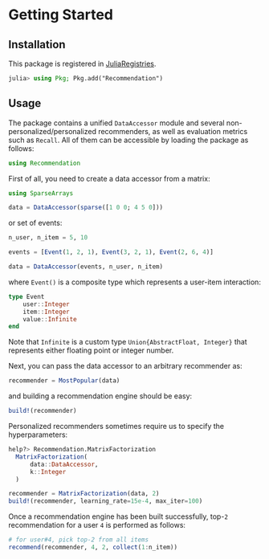 # Getting Started

## Installation

This package is registered in [JuliaRegistries](https://github.com/JuliaRegistries/General).

```julia
julia> using Pkg; Pkg.add("Recommendation")
```

## Usage

The package contains a unified `DataAccessor` module and several non-personalized/personalized recommenders, as well as evaluation metrics such as `Recall`. All of them can be accessible by loading the package as follows:

```julia
using Recommendation
```

First of all, you need to create a data accessor from a matrix:

```julia
using SparseArrays

data = DataAccessor(sparse([1 0 0; 4 5 0]))
```

or set of events:

```julia
n_user, n_item = 5, 10

events = [Event(1, 2, 1), Event(3, 2, 1), Event(2, 6, 4)]

data = DataAccessor(events, n_user, n_item)
```

where `Event()` is a composite type which represents a user-item interaction:

```julia
type Event
    user::Integer
    item::Integer
    value::Infinite
end
```

Note that `Infinite` is a custom type `Union{AbstractFloat, Integer}` that represents either floating point or integer number.

Next, you can pass the data accessor to an arbitrary recommender as:

```julia
recommender = MostPopular(data)
```

and building a recommendation engine should be easy:

```julia
build!(recommender)
```

Personalized recommenders sometimes require us to specify the hyperparameters:

```julia
help?> Recommendation.MatrixFactorization
  MatrixFactorization(
      data::DataAccessor,
      k::Integer
  )
```

```julia
recommender = MatrixFactorization(data, 2)
build!(recommender, learning_rate=15e-4, max_iter=100)
```

Once a recommendation engine has been built successfully, top-`2` recommendation for a user `4` is performed as follows:

```julia
# for user#4, pick top-2 from all items
recommend(recommender, 4, 2, collect(1:n_item))
```
